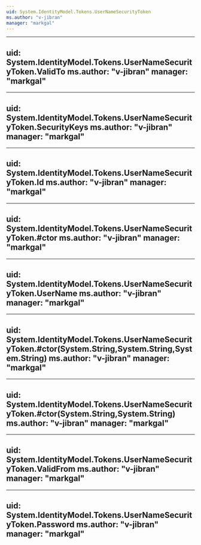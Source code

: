 ```yaml
---
uid: System.IdentityModel.Tokens.UserNameSecurityToken
ms.author: "v-jibran"
manager: "markgal"
---
```


---
uid: System.IdentityModel.Tokens.UserNameSecurityToken.ValidTo
ms.author: "v-jibran"
manager: "markgal"
---

---
uid: System.IdentityModel.Tokens.UserNameSecurityToken.SecurityKeys
ms.author: "v-jibran"
manager: "markgal"
---

---
uid: System.IdentityModel.Tokens.UserNameSecurityToken.Id
ms.author: "v-jibran"
manager: "markgal"
---

---
uid: System.IdentityModel.Tokens.UserNameSecurityToken.#ctor
ms.author: "v-jibran"
manager: "markgal"
---

---
uid: System.IdentityModel.Tokens.UserNameSecurityToken.UserName
ms.author: "v-jibran"
manager: "markgal"
---

---
uid: System.IdentityModel.Tokens.UserNameSecurityToken.#ctor(System.String,System.String,System.String)
ms.author: "v-jibran"
manager: "markgal"
---

---
uid: System.IdentityModel.Tokens.UserNameSecurityToken.#ctor(System.String,System.String)
ms.author: "v-jibran"
manager: "markgal"
---

---
uid: System.IdentityModel.Tokens.UserNameSecurityToken.ValidFrom
ms.author: "v-jibran"
manager: "markgal"
---

---
uid: System.IdentityModel.Tokens.UserNameSecurityToken.Password
ms.author: "v-jibran"
manager: "markgal"
---
